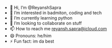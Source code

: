 - 👋 Hi, I’m @ReyanshSapra
- 👀 I’m interested in badmiton, coding and tech
- 🌱 I’m currently learning python
- 💞️ I’m looking to collaborate on stuff
- 📫 How to reach me reyansh.sapra@icloud.com
- 😄 Pronouns: he/him
- ⚡ Fun fact: im da best

<!---
ReyanshSapra/ReyanshSapra is a ✨ special ✨ repository because its `README.md` (this file) appears on your GitHub profile.
You can click the Preview link to take a look at your changes.
--->
